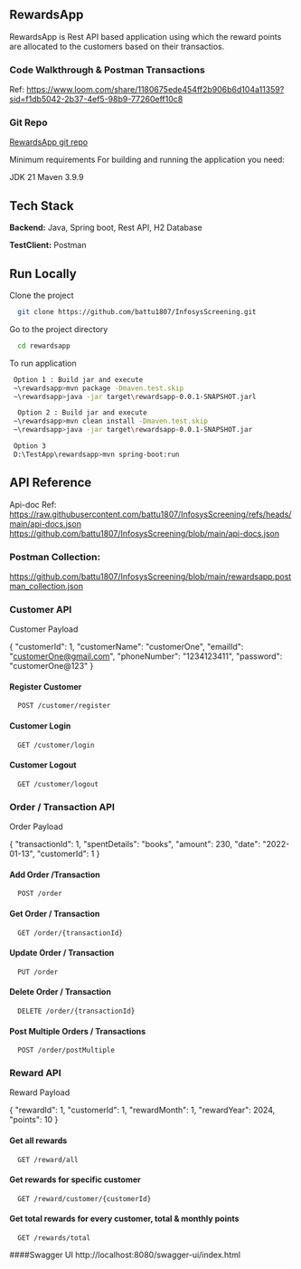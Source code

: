 
## RewardsApp

RewardsApp is Rest API based application using which the reward points are allocated to the customers based on their transactios.


### Code Walkthrough & Postman Transactions 
Ref: https://www.loom.com/share/1180675ede454ff2b906b6d104a11359?sid=f1db5042-2b37-4ef5-98b9-77260eff10c8

### Git Repo
[RewardsApp git repo
](https://github.com/battu1807/InfosysScreening.git)

Minimum requirements
For building and running the application you need:

JDK 21
Maven 3.9.9

## Tech Stack

**Backend:** Java, Spring boot, Rest API, H2 Database

**TestClient:** Postman




## Run Locally

Clone the project

```bash
  git clone https://github.com/battu1807/InfosysScreening.git
```

Go to the project directory

```bash
  cd rewardsapp
```

To run application

```bash
 Option 1 : Build jar and execute
 ~\rewardsapp>mvn package -Dmaven.test.skip
 ~\rewardsapp>java -jar target\rewardsapp-0.0.1-SNAPSHOT.jarl

  Option 2 : Build jar and execute
 ~\rewardsapp>mvn clean install -Dmaven.test.skip
 ~\rewardsapp>java -jar target\rewardsapp-0.0.1-SNAPSHOT.jar

 Option 3
 D:\TestApp\rewardsapp>mvn spring-boot:run

```

## API Reference
Api-doc Ref: 
https://raw.githubusercontent.com/battu1807/InfosysScreening/refs/heads/main/api-docs.json
https://github.com/battu1807/InfosysScreening/blob/main/api-docs.json

### Postman Collection:
https://github.com/battu1807/InfosysScreening/blob/main/rewardsapp.postman_collection.json

### Customer API
Customer Payload

{
  "customerId": 1,
  "customerName": "customerOne",
  "emailId": "customerOne@gmail.com",
  "phoneNumber": "1234123411",
  "password": "customerOne@123"
}

#### Register Customer
```http
  POST /customer/register
```

#### Customer Login
```http
  GET /customer/login
```
#### Customer Logout

```http
  GET /customer/logout
```
### Order / Transaction API
Order Payload

{
    "transactionId": 1,
    "spentDetails": "books",
    "amount": 230,
    "date": "2022-01-13",
    "customerId": 1
}

#### Add Order /Transaction
```http
  POST /order
```

#### Get Order / Transaction
```http
  GET /order/{transactionId}
```
#### Update Order / Transaction

```http
  PUT /order
```

#### Delete Order / Transaction

```http
  DELETE /order/{transactionId}
```

#### Post Multiple Orders / Transactions

```http
  POST /order/postMultiple
```


### Reward API
Reward Payload

{
    "rewardId": 1,
    "customerId": 1,
    "rewardMonth": 1,
    "rewardYear": 2024,
    "points": 10
}

#### Get all rewards
```http
  GET /reward/all
```

#### Get rewards for specific customer
```http
  GET /reward/customer/{customerId}
```
#### Get total rewards for every customer, total & monthly points

```http
  GET /rewards/total
```

####Swagger UI
http://localhost:8080/swagger-ui/index.html

